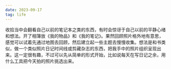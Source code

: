 ```yaml
---
date: 2023-09-17
tag: life
---
```

收拾当中会翻看自己以前的笔记本之类的东西，有时会惊讶于自己以前的平静心绪和想法。开了相簿放《我的物品》和《我的笔记》。果然回顾照片格外地有意思，感觉可以试着先通过地图去回顾，然后建立起一些主题去慢慢收集。想法是和书类似，做一个类似照片日记时间线或剪藏杂志的东西，把我手中的照片组织呈现出来。这一定很有趣，不过可以先从简单的形式开始，比如说每天在写日记之余，用什么工具把今天拍的照片挑选出来。